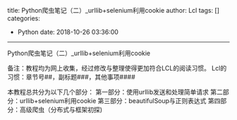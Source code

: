 title: Python爬虫笔记（二）_urllib+selenium利用cookie
author: Lcl
tags: []
categories:
  - Python
date: 2018-10-26 03:36:00
---
Python爬虫笔记（二）_urllib+selenium利用cookie

备注：教程均为网上收集，经过修改与整理使得更加符合LCL的阅读习惯。
Lcl的习惯：章节号##，副标题###，其他事项####

本教程总共分为以下几个部分：
第一部分：使用urllib发送和处理简单请求
第二部分：urllib+selenium利用cookie
第三部分：beautifulSoup与正则表达式
第四部分：高级爬虫（分布式与框架初探)
<!-- more -->